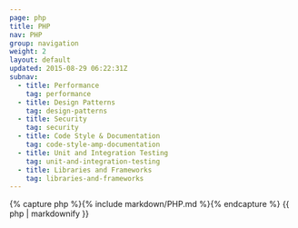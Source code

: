 ```yaml
---
page: php
title: PHP
nav: PHP
group: navigation
weight: 2
layout: default
updated: 2015-08-29 06:22:31Z
subnav:
  - title: Performance
    tag: performance
  - title: Design Patterns
    tag: design-patterns
  - title: Security
    tag: security
  - title: Code Style & Documentation
    tag: code-style-amp-documentation
  - title: Unit and Integration Testing
    tag: unit-and-integration-testing
  - title: Libraries and Frameworks
    tag: libraries-and-frameworks
---
```


<div class="docs-section">
		{% capture php %}{% include markdown/PHP.md %}{% endcapture %}
		{{ php | markdownify }}
</div>